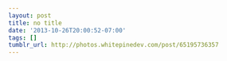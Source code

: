```yaml
---
layout: post
title: no title
date: '2013-10-26T20:00:52-07:00'
tags: []
tumblr_url: http://photos.whitepinedev.com/post/65195736357
---
```

